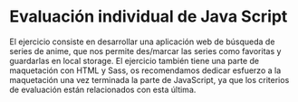 # Evaluación individual de Java Script

El ejercicio consiste en desarrollar una aplicación web de búsqueda de series de anime, que nos permite
des/marcar las series como favoritas y guardarlas en local storage.
El ejercicio también tiene una parte de maquetación con HTML y Sass, os recomendamos dedicar esfuerzo
a la maquetación una vez terminada la parte de JavaScript, ya que los criterios de evaluación están
relacionados con esta última.
